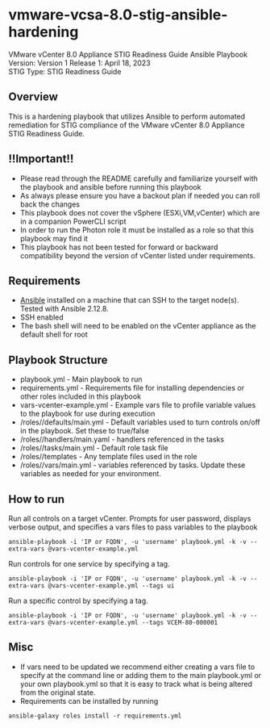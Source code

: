 # vmware-vcsa-8.0-stig-ansible-hardening
VMware vCenter 8.0 Appliance STIG Readiness Guide Ansible Playbook  
Version: Version 1 Release 1: April 18, 2023  
STIG Type: STIG Readiness Guide  

## Overview
This is a hardening playbook that utilizes Ansible to perform automated remediation for STIG compliance of the VMware vCenter 8.0 Appliance STIG Readiness Guide.  

## !!Important!!
- Please read through the README carefully and familiarize yourself with the playbook and ansible before running this playbook
- As always please ensure you have a backout plan if needed you can roll back the changes
- This playbook does not cover the vSphere (ESXi,VM,vCenter) which are in a companion PowerCLI script
- In order to run the Photon role it must be installed as a role so that this playbook may find it
- This playbook has not been tested for forward or backward compatibility beyond the version of vCenter listed under requirements.

## Requirements
- [Ansible](https://docs.ansible.com/ansible/latest/installation_guide/index.html) installed on a machine that can SSH to the target node(s).  Tested with Ansible 2.12.8.
- SSH enabled
- The bash shell will need to be enabled on the vCenter appliance as the default shell for root

## Playbook Structure

- playbook.yml - Main playbook to run
- requirements.yml - Requirements file for installing dependencies or other roles included in this playbook
- vars-vcenter-example.yml - Example vars file to profile variable values to the playbook for use during execution
- /roles/<role name>/defaults/main.yml - Default variables used to turn controls on/off in the playbook.  Set these to true/false
- /roles/<role name>/handlers/main.yaml - handlers referenced in the tasks
- /roles/<role name>/tasks/main.yml - Default role task file
- /roles/<role name>/templates - Any template files used in the role
- /roles/<role name>/vars/main.yml - variables referenced by tasks.  Update these variables as needed for your environment.

## How to run

Run all controls on a target vCenter. Prompts for user password, displays verbose output, and specifies a vars files to pass variables to the playbook  
```
ansible-playbook -i 'IP or FQDN', -u 'username' playbook.yml -k -v --extra-vars @vars-vcenter-example.yml
```
Run controls for one service by specifying a tag.  
```
ansible-playbook -i 'IP or FQDN', -u 'username' playbook.yml -k -v --extra-vars @vars-vcenter-example.yml --tags ui
```
Run a specific control by specifying a tag.  
```
ansible-playbook -i 'IP or FQDN', -u 'username' playbook.yml -k -v --extra-vars @vars-vcenter-example.yml --tags VCEM-80-000001
```

## Misc
- If vars need to be updated we recommend either creating a vars file to specify at the command line or adding them to the main playbook.yml or your own playbook.yml so that it is easy to track what is being altered from the original state.  
- Requirements can be installed by running
```
ansible-galaxy roles install -r requirements.yml
```